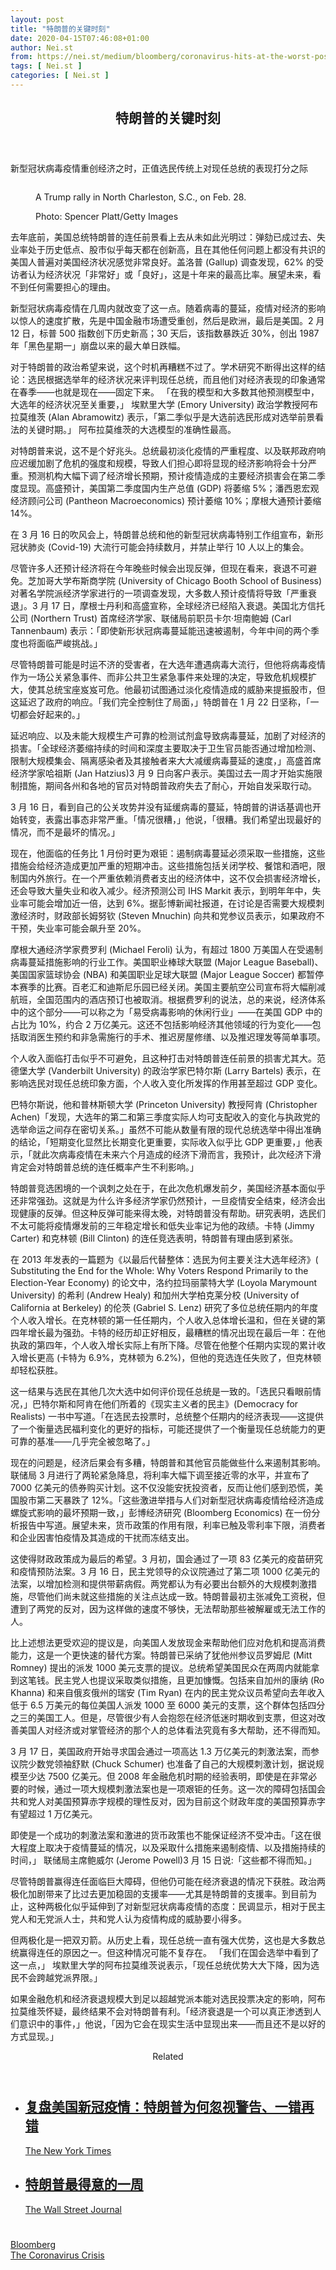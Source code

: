 ```yaml
---
layout: post
title: "特朗普的关键时刻"
date: 2020-04-15T07:46:08+01:00
author: Nei.st
from: https://nei.st/medium/bloomberg/coronavirus-hits-at-the-worst-possible-time-for-trumps-reelection
tags: [ Nei.st ]
categories: [ Nei.st ]
---
```


<article class="post-18977 post type-post status-publish format-standard hentry category-bloomberg tag-the-coronavirus-crisis" id="post-18977"> <header class="page-header medium Archives"><div class="page-header__image"></div><div class="page-header__content"><h1 class="page-title text-align-center">特朗普的关键时刻</h1></div> </header><div class="entry-content aesop-entry-content" id="post-18977-content"><link as="font" crossorigin="anonymous" href="//cdn.jsdelivr.net/gh/0nd1jyU39XQ/_/glyph/font-face/0uIzqoZjSuJfvSBnvgXTcApMtcVhMcpr.woff" rel="preload" type="font/woff"/><link as="font" crossorigin="anonymous" href="//cdn.jsdelivr.net/gh/0nd1jyU39XQ/_/glyph/font-face/1sTnSLZWDKucPX6SAk.woff" rel="preload" type="font/woff"/><p class="blog-post__description">新型冠状病毒疫情重创经济之时，正值选民传统上对现任总统的表现打分之际</p><span id="more-18977"></span><div class="container img"><div class="aspectRatioPlaceholder"><div class="progressiveMedia" data-height="1467" data-width="2200"> <img alt="" class="progressiveMedia-image" data-src="https://cdn.jsdelivr.net/gh/0nd1jyU39XQ/_/img/1/iqWrrlvsvfsU.jpg" src="https://cdn.jsdelivr.net/gh/0nd1jyU39XQ/_/img/1/iqWrrlvsvfsU.jpg"/></div></div><div class="aesop-image-component"> <figure class="aesop-image-component-image aesop-component-align-center aesop-image-component-caption-left"> <figcaption class="aesop-image-component-caption"><p class="aesop-cap-description">A Trump rally in North Charleston, S.C., on Feb. 28.</p><p class="aesop-cap-cred">Photo: Spencer Platt/Getty Images</p> </figcaption> </figure></div></div><p>去年底前，美国总统特朗普的连任前景看上去从未如此光明过：弹劾已成过去、失业率处于历史低点、股市似乎每天都在创新高，且在其他任何问题上都没有共识的美国人普遍对美国经济状况感觉非常良好。盖洛普 (Gallup) 调查发现，62% 的受访者认为经济状况「非常好」或「良好」，这是十年来的最高比率。展望未来，看不到任何需要担心的理由。</p><p>新型冠状病毒疫情在几周内就改变了这一点。随着病毒的蔓延，疫情对经济的影响以惊人的速度扩散，先是中国金融市场遭受重创，然后是欧洲，最后是美国。2 月 12 日，标普 500 指数创下历史新高；30 天后，该指数暴跌近 30%，创出 1987 年「黑色星期一」崩盘以来的最大单日跌幅。</p><p>对于特朗普的政治希望来说，这个时机再糟糕不过了。学术研究不断得出这样的结论：选民根据选举年的经济状况来评判现任总统，而且他们对经济表现的印象通常在春季——也就是现在——固定下来。 「在我的模型和大多数其他预测模型中，大选年的经济状况至关重要，」 埃默里大学 (Emory University) 政治学教授阿布拉莫维茨 (Alan Abramowitz) 表示，「第二季似乎是大选前选民形成对选举前景看法的关键时期。」 阿布拉莫维茨的大选模型的准确性最高。</p><p>对特朗普来说，这不是个好兆头。总统最初淡化疫情的严重程度、以及联邦政府响应迟缓加剧了危机的强度和规模，导致人们担心即将显现的经济影响将会十分严重。预测机构大幅下调了经济增长预期，预计疫情造成的主要经济损害会在第二季度显现。高盛预计，美国第二季度国内生产总值 (GDP) 将萎缩 5%；潘西恩宏观经济顾问公司 (Pantheon Macroeconomics) 预计萎缩 10%；摩根大通预计萎缩 14%。</p><p>在 3 月 16 日的吹风会上，特朗普总统和他的新型冠状病毒特别工作组宣布，新形冠状肺炎 (Covid-19) 大流行可能会持续数月，并禁止举行 10 人以上的集会。</p><div class="code-block code-block-1" style="margin: 8px 0; clear: both;"><div class="container ads_KbHEVhh8Rw"><div class="card card--blog post-sidebar"><div class="card-body"><div class="logo_ngcontent-kty-0"> </div><div class="iframe-blocker U6XAMK63Vh00WqvF2BacIQ"><div class="background-h60B"> </div><div class="WumZiPCS4MeMw4pxQ"> </div></div></div><div class="card-footer"><div class="card-footer-wrapper" layout="row bottom-left"></div></div></div></div></div><p>尽管许多人还预计经济将在今年晚些时候会出现反弹，但现在看来，衰退不可避免。芝加哥大学布斯商学院 (University of Chicago Booth School of Business) 对著名学院派经济学家进行的一项调查发现，大多数人预计疫情将导致「严重衰退」。3 月 17 日，摩根士丹利和高盛宣称，全球经济已经陷入衰退。美国北方信托公司 (Northern Trust) 首席经济学家、联储局前职员卡尔·坦南鲍姆 (Carl Tannenbaum) 表示：「即使新形状冠病毒蔓延能迅速被遏制，今年中间的两个季度也将面临严峻挑战。」</p><p>尽管特朗普可能是时运不济的受害者，在大选年遭遇病毒大流行，但他将病毒疫情作为一场公关紧急事件、而非公共卫生紧急事件来处理的决定，导致危机规模扩大，使其总统宝座岌岌可危。他最初试图通过淡化疫情造成的威胁来提振股市，但这延迟了政府的响应。「我们完全控制住了局面，」特朗普在 1 月 22 日坚称，「一切都会好起来的。」</p><p>延迟响应、以及未能大规模生产可靠的检测试剂盒导致病毒蔓延，加剧了对经济的损害。「全球经济萎缩持续的时间和深度主要取决于卫生官员能否通过增加检测、限制大规模集会、隔离感染者及其接触者来大大减缓病毒蔓延的速度，」高盛首席经济学家哈祖斯 (Jan Hatzius)3 月 9 日向客户表示。美国过去一周才开始实施限制措施，期间各州和各地的官员对特朗普政府失去了耐心，开始自发采取行动。</p><p>3 月 16 日，看到自己的公关攻势并没有延缓病毒的蔓延，特朗普的讲话基调也开始转变，表露出事态非常严重。「情况很糟，」他说，「很糟。我们希望出现最好的情况，而不是最坏的情况。」</p><p>现在，他面临的任务比 1 月份时更为艰钜：遏制病毒蔓延必须采取一些措施，这些措施会给经济造成更加严重的短期冲击。这些措施包括关闭学校、餐馆和酒吧，限制国内外旅行。在一个严重依赖消费者支出的经济体中，这不仅会损害经济增长，还会导致大量失业和收入减少。经济预测公司 IHS Markit 表示，到明年年中，失业率可能会增加近一倍，达到 6%。据彭博新闻社报道，在讨论是否需要大规模刺激经济时，财政部长姆努钦 (Steven Mnuchin) 向共和党参议员表示，如果政府不干预，失业率可能会飙升至 20%。</p><p>摩根大通经济学家费罗利 (Michael Feroli) 认为，有超过 1800 万美国人在受遏制病毒蔓延措施影响的行业工作。美国职业棒球大联盟 (Major League Baseball)、美国国家篮球协会 (NBA) 和美国职业足球大联盟 (Major League Soccer) 都暂停本赛季的比赛。百老汇和迪斯尼乐园已经关闭。美国主要航空公司宣布将大幅削减航班，全国范围内的酒店预订也被取消。根据费罗利的说法，总的来说，经济体系中的这个部分——可以称之为「易受病毒影响的休闲行业」——在美国 GDP 中的占比为 10%，约合 2 万亿美元。这还不包括影响经济其他领域的行为变化——包括取消医生预约和非急需施行的手术、推迟房屋修缮、以及推迟理发等简单事项。</p><div class="code-block code-block-1" style="margin: 8px 0; clear: both;"><div class="container ads_KbHEVhh8Rw"><div class="card card--blog post-sidebar"><div class="card-body"><div class="logo_ngcontent-kty-0"> </div><div class="iframe-blocker U6XAMK63Vh00WqvF2BacIQ"><div class="background-h60B"> </div><div class="WumZiPCS4MeMw4pxQ"> </div></div></div><div class="card-footer"><div class="card-footer-wrapper" layout="row bottom-left"></div></div></div></div></div><p>个人收入面临打击似乎不可避免，且这种打击对特朗普连任前景的损害尤其大。范德堡大学 (Vanderbilt University) 的政治学家巴特尔斯 (Larry Bartels) 表示，在影响选民对现任总统印象方面，个人收入变化所发挥的作用甚至超过 GDP 变化。</p><p>巴特尔斯说，他和普林斯顿大学 (Princeton University) 教授阿肯 (Christopher Achen)「发现，大选年的第二和第三季度实际人均可支配收入的变化与执政党的选举命运之间存在密切关系。」虽然不可能从数量有限的现代总统选举中得出准确的结论，「短期变化显然比长期变化更重要，实际收入似乎比 GDP 更重要，」他表示，「就此次病毒疫情在未来六个月造成的经济下滑而言，我预计，此次经济下滑肯定会对特朗普总统的连任概率产生不利影响。」</p><p>特朗普竞选困境的一个讽刺之处在于，在此次危机爆发前夕，美国经济基本面似乎还非常强劲。这就是为什么许多经济学家仍然预计，一旦疫情安全结束，经济会出现健康的反弹。但这种反弹可能来得太晚，对特朗普没有帮助。研究表明，选民们不太可能将疫情爆发前的三年稳定增长和低失业率记为他的政绩。卡特 (Jimmy Carter) 和克林顿 (Bill Clinton) 的连任竞选表明，特朗普有理由感到紧张。</p><p>在 2013 年发表的一篇题为《以最后代替整体：选民为何主要关注大选年经济》( Substituting the End for the Whole: Why Voters Respond Primarily to the Election-Year Economy) 的论文中，洛约拉玛丽蒙特大学 (Loyola Marymount University) 的希利 (Andrew Healy) 和加州大学柏克莱分校 (University of California at Berkeley) 的伦茨 (Gabriel S. Lenz) 研究了多位总统任期内的年度个人收入增长。在克林顿的第一任任期内，个人收入总体增长温和，但在关键的第四年增长最为强劲。卡特的经历却正好相反，最糟糕的情况出现在最后一年：在他执政的第四年，个人收入增长实际上有所下降。尽管在他整个任期内实现的累计收入增长更高 (卡特为 6.9%，克林顿为 6.2%)，但他的竞选连任失败了，但克林顿却轻松获胜。</p><p>这一结果与选民在其他几次大选中如何评价现任总统是一致的。「选民只看眼前情况，」巴特尔斯和阿肯在他们所着的《现实主义者的民主》(Democracy for Realists) 一书中写道。「在选民去投票时，总统整个任期内的经济表现——这提供了一个衡量选民福利变化的更好的指标，可能还提供了一个衡量现任总统能力的更可靠的基准——几乎完全被忽略了。」</p><p>现在的问题是，经济后果会有多糟，特朗普和其他官员能做些什么来遏制其影响。联储局 3 月进行了两轮紧急降息，将利率大幅下调至接近零的水平，并宣布了 7000 亿美元的债券购买计划。这不仅没能安抚投资者，反而让他们感到恐慌，美国股市第二天暴跌了 12%。「这些激进举措与人们对新型冠状病毒疫情给经济造成螺旋式影响的最坏预期一致，」彭博经济研究 (Bloomberg Economics) 在一份分析报告中写道。展望未来，货币政策的作用有限，利率已触及零利率下限，消费者和企业因害怕疫情及其造成的干扰而冻结支出。</p><div class="code-block code-block-1" style="margin: 8px 0; clear: both;"><div class="container ads_KbHEVhh8Rw"><div class="card card--blog post-sidebar"><div class="card-body"><div class="logo_ngcontent-kty-0"> </div><div class="iframe-blocker U6XAMK63Vh00WqvF2BacIQ"><div class="background-h60B"> </div><div class="WumZiPCS4MeMw4pxQ"> </div></div></div><div class="card-footer"><div class="card-footer-wrapper" layout="row bottom-left"></div></div></div></div></div><p>这使得财政政策成为最后的希望。3 月初，国会通过了一项 83 亿美元的疫苗研究和疫情预防法案。3 月 16 日，民主党领导的众议院通过了第二项 1000 亿美元的法案，以增加检测和提供带薪病假。两党都认为有必要出台额外的大规模刺激措施，尽管他们尚未就这些措施的关注点达成一致。特朗普最初主张减免工资税，但遭到了两党的反对，因为这样做的速度不够快，无法帮助那些被解雇或无法工作的人。</p><p>比上述想法更受欢迎的提议是，向美国人发放现金来帮助他们应对危机和提高消费能力，这是一个更快速的替代方案。特朗普已采纳了犹他州参议员罗姆尼 (Mitt Romney) 提出的派发 1000 美元支票的提议。总统希望美国民众在两周内就能拿到这笔钱。民主党人也提议采取类似措施，且更加慷慨。包括来自加州的康纳 (Ro Khanna) 和来自俄亥俄州的瑞安 (Tim Ryan) 在内的民主党众议员希望向去年收入低于 6.5 万美元的每位美国人派发 1000 至 6000 美元的支票，这个群体包括四分之三的美国工人。但是，尽管很少有人会抱怨在经济低迷时期收到支票，但这对改善美国人对经济或对掌管经济的那个人的总体看法究竟有多大帮助，还不得而知。</p><p>3 月 17 日，美国政府开始寻求国会通过一项高达 1.3 万亿美元的刺激法案，而参议院少数党领袖舒默 (Chuck Schumer) 也准备了自己的大规模刺激计划，据说规模至少达 7500 亿美元。但 2008 年金融危机时期的经验表明，即使是在非常必要的时候，通过一项大规模刺激法案也是一项艰钜的任务。这一次的障碍包括国会共和党人对美国预算赤字规模的理性反对，因为目前这个财政年度的美国预算赤字有望超过 1 万亿美元。</p><p>即使是一个成功的刺激法案和激进的货币政策也不能保证经济不受冲击。「这在很大程度上取决于疫情蔓延的情况，以及采取什么措施来遏制疫情、以及措施持续的时间，」 联储局主席鲍威尔 (Jerome Powell)3 月 15 日说:「这些都不得而知。」</p><p>尽管特朗普赢得连任面临巨大障碍，但他仍可能在经济衰退的情况下获胜。政治两极化加剧带来了比过去更加稳固的支援率——尤其是特朗普的支援率。到目前为止，这种两极化似乎延伸到了对新型冠状病毒疫情的态度：民调显示，相对于民主党人和无党派人士，共和党人认为疫情构成的威胁要小得多。</p><p>但两极化是一把双刃箭。从历史上看，现任总统一直有强大优势，这也是大多数总统赢得连任的原因之一。但这种情况可能不复存在。 「我们在国会选举中看到了这一点，」 埃默里大学的阿布拉莫维茨说表示，「现任总统优势大大下降，因为选民不会跨越党派界限。」</p><div class="code-block code-block-1" style="margin: 8px 0; clear: both;"><div class="container ads_KbHEVhh8Rw"><div class="card card--blog post-sidebar"><div class="card-body"><div class="logo_ngcontent-kty-0"> </div><div class="iframe-blocker U6XAMK63Vh00WqvF2BacIQ"><div class="background-h60B"> </div><div class="WumZiPCS4MeMw4pxQ"> </div></div></div><div class="card-footer"><div class="card-footer-wrapper" layout="row bottom-left"></div></div></div></div></div><p>如果金融危机和经济衰退规模大到足以超越党派本能对选民投票决定的影响，阿布拉莫维茨怀疑，最终结果不会对特朗普有利。「经济衰退是一个可以真正渗透到人们意识中的事件，」他说，「因为它会在现实生活中显现出来——而且还不是以好的方式显现。」</p><section class="jsx-1092709871 collection"> <header class="jsx-1092709871 container"> <span class="jsx-65431776 text-icon text-right size-md spacing-xxtight weight-medium"> <span class="jsx-65431776 text"><span class="jsx-1092709871">Related</span></span></span> </header><ul class="jsx-1092709871 collection-list"><li class="jsx-1092709871"> <section class="jsx-2013367371 container"><div class="jsx-2013367371 content no-cover type-collection"><div class="jsx-2013367371 left"> <a class="jsx-2013367371" href="https://nei.st/medium/nytimes/despite-timely-alerts-trump-was-slow-to-act"><h2 class="jsx-2996311878 sidebar"> 复盘美国新冠疫情：特朗普为何忽视警告、一错再错</h2></a> <footer class="jsx-2917334530 actions"><div class="jsx-2917334530 left"> <span class="jsx-2917334530 space-right"> <section class="jsx-1911640393"> <a class="jsx-1911640393 container text-normal spacing-xtight text-small" href="https://nei.st/medium/nytimes"><div aria-hidden="true" class="jsx-2557283682 avatar xxsmall" style="background-color: #000"></div><span class="jsx-1911640393 name">The New York Times</span></a> </section></span></div> </footer></div></div> </section></li><li class="jsx-1092709871"> <section class="jsx-2013367371 container"><div class="jsx-2013367371 content no-cover type-collection"><div class="jsx-2013367371 left"> <a class="jsx-2013367371" href="https://nei.st/medium/wsj/trumps-america-first-trade-vision-comes-into-focus-on-three-fronts"><h2 class="jsx-2996311878 sidebar">特朗普最得意的一周</h2></a> <footer class="jsx-2917334530 actions"><div class="jsx-2917334530 left"> <span class="jsx-2917334530 space-right"> <section class="jsx-1911640393"> <a class="jsx-1911640393 container text-normal spacing-xtight text-small" href="https://nei.st/medium/wsj"><div aria-hidden="true" class="jsx-2557283682 avatar xxsmall" style="background-color: #2574C8"></div><span class="jsx-1911640393 name">The Wall Street Journal</span></a> </section></span></div> </footer></div></div> </section></li></ul> </section><div class="container ag ah"><div class="fe n el"><a class="dt du bn bo bp bq br bs bt bu dv dw bx by dx dy" href="https://nei.st/medium/bloomberg-businessweek?source=https://www.bloomberg.com/news/articles/2020-03-18/coronavirus-hits-at-the-worst-possible-time-for-trump-s-reelection"><div class="c ff fg ag ah fh el fi fj ce fk fl fm fn fo fp fq fr fs ft fu"><div class="bs em en eo ep eq fv ah fw fg ag bm eu fx q fy fz p ac"></div></div></a></div></div><div class="code-block code-block-2" style="margin: 8px 0; clear: both;"> <br/><div class="container ads_KbHEVhh8Rw"><div class="card card--blog post-sidebar"><div class="card-body"><div class="logo_ngcontent-kty-0"> </div><div class="iframe-blocker U6XAMK63Vh00WqvF2BacIQ"><div class="background-h60B"> </div><div class="WumZiPCS4MeMw4pxQ"> </div></div></div><div class="card-footer"><div class="card-footer-wrapper" layout="row bottom-left"></div></div></div></div></div></div> <footer class="entry-footer"><div class="categories icon-link"><a href="https://nei.st/category/medium/bloomberg" rel="category tag">Bloomberg</a></div><div class="tags icon-link"><a href="https://nei.st/tag/the-coronavirus-crisis" rel="tag">The Coronavirus Crisis</a></div> </footer> </article>
